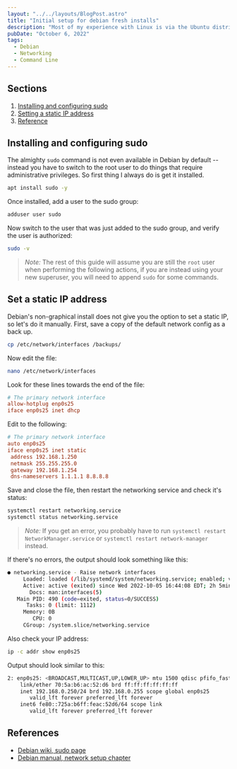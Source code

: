 ```yaml
---
layout: "../../layouts/BlogPost.astro"
title: "Initial setup for debian fresh installs"
description: "Most of my experience with Linux is via the Ubuntu distribution, which includes many defaults that make it very user friendly and easier to use than other distros. Debian is pretty minimal, however, so I need a reminder of those extra steps that are necessary on a fresh install of Debian."
pubDate: "October 6, 2022"
tags:
  - Debian
  - Networking
  - Command Line
---
```


## Sections

1. [Installing and configuring sudo](#sudo)
2. [Setting a static IP address](#ip)
3. [Reference](#ref)

<div id='sudo'>

## Installing and configuring sudo

The almighty `sudo` command is not even available in Debian by default -- instead you have to switch to the root user to do things that require administrative privileges. So first thing I always do is get it installed.

```bash
apt install sudo -y
```

Once installed, add a user to the sudo group:

```bash
adduser user sudo
```

Now switch to the user that was just added to the sudo group, and verify the user is authorized:

```bash
sudo -v
```

> _Note:_ The rest of this guide will assume you are still the `root` user when performing the following actions, if you are instead using your new superuser, you will need to append `sudo` for some commands.

<div id='ip'>

## Set a static IP address

Debian's non-graphical install does not give you the option to set a static IP, so let's do it manually. First, save a copy of the default network config as a back up.

```bash
cp /etc/network/interfaces /backups/
```

Now edit the file:

```bash
nano /etc/network/interfaces
```

Look for these lines towards the end of the file:

```conf
# The primary network interface
allow-hotplug enp0s25
iface enp0s25 inet dhcp
```

Edit to the following:

```conf
# The primary network interface
auto enp0s25
iface enp0s25 inet static
 address 192.168.1.250
 netmask 255.255.255.0
 gateway 192.168.1.254
 dns-nameservers 1.1.1.1 8.8.8.8
```

Save and close the file, then restart the networking service and check it's status:

```bash
systemctl restart networking.service
systemctl status networking.service
```

> _Note:_ If you get an error, you probably have to run `systemctl restart NetworkManager.service` or `systemctl restart network-manager` instead.

If there's no errors, the output should look something like this:

```bash
● networking.service - Raise network interfaces
     Loaded: loaded (/lib/systemd/system/networking.service; enabled; vendor preset: enabled)
     Active: active (exited) since Wed 2022-10-05 16:44:08 EDT; 2h 5min ago
       Docs: man:interfaces(5)
   Main PID: 490 (code=exited, status=0/SUCCESS)
      Tasks: 0 (limit: 1112)
     Memory: 0B
        CPU: 0
     CGroup: /system.slice/networking.service
```

Also check your IP address:

```bash
ip -c addr show enp0s25
```

Output should look similar to this:

```bash
2: enp0s25: <BROADCAST,MULTICAST,UP,LOWER_UP> mtu 1500 qdisc pfifo_fast state UP group default qlen 1000
    link/ether 70:5a:b6:ac:52:d6 brd ff:ff:ff:ff:ff:ff
    inet 192.168.0.250/24 brd 192.168.0.255 scope global enp0s25
       valid_lft forever preferred_lft forever
    inet6 fe80::725a:b6ff:feac:52d6/64 scope link
       valid_lft forever preferred_lft forever
```

<div id='ref'/>

## References

- <a href="https://wiki.debian.org/sudo" target="_blank">Debian wiki, sudo page</a>
- <a href="https://www.debian.org/doc/manuals/debian-reference/ch05.en.html" target="_blank">Debian manual, network setup chapter</a>
